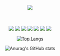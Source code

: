 <div align="center">
<img src="https://capsule-render.vercel.app/api?type=waving&color=auto&height=200&section=header&text=Hi%20there,%20I'm%20YongGyu&fontSize=60"/>
<br/><br/><br/><br/>
 
<!-- My Skill Area -->
<!-- Javascript -->
<img src="https://img.shields.io/badge/Javascript-F7DF1E?style=flat&logo=JavaScript&logoColor=white">
<!-- React -->
<img src="https://img.shields.io/badge/React-white?style=flat&logo=React&logoColor=white"/>
<!-- Java -->
<img src="https://img.shields.io/badge/JAVA-white?style=flat&logo=Java&logoColor=white"/>
<!-- Spring -->
<img src="https://img.shields.io/badge/Spring-61DAFB?style=flat&logo=Spring&logoColor=white"/>
<!-- Spring boot -->
<img src="https://img.shields.io/badge/Spring Boot-6DB33F?style=flat&logo=Spring Boot&logoColor=white"/>
<!-- PostgreSQL -->
<img src="https://img.shields.io/badge/PostgreSQL-4169E1?style=flat&logo=PostgreSQL&logoColor=white"/>
<!-- Oracle -->
<img src="https://img.shields.io/badge/PostgreSQL-F80000?style=flat&logo=Oracle&logoColor=white"/>
<br/>

<!-- most language-->
[![Top Langs](https://github-readme-stats.vercel.app/api/top-langs/?username=sodra6&langs_count=8)](https://github.com/sodra6/github-readme-stats)

<!-- github status -->
![Anurag's GitHub stats](https://github-readme-stats.vercel.app/api?username=sodra6&show_icons=true&theme=radical)

  
</div>
